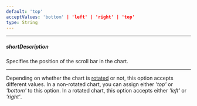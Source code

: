 ```yaml
---
default: 'top'
acceptValues: 'bottom' | 'left' | 'right' | 'top'
type: String
---
```

---
##### shortDescription
Specifies the position of the scroll bar in the chart.

---
Depending on whether the chart is [rotated](/api-reference/20%20Data%20Visualization%20Widgets/dxChart/1%20Configuration/rotated.md '/Documentation/ApiReference/Data_Visualization_Widgets/dxChart/Configuration/#rotated') or not, this option accepts different values. In a non-rotated chart, you can assign either *'top'* or *'bottom'* to this option. In a rotated chart, this option accepts either *'left'* or *'right'*.